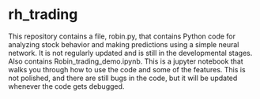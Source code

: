 # rh_trading

This repository contains a file, robin.py, that contains Python code for analyzing stock behavior and making predictions using a simple neural network. It is not regularly updated and is still in the developmental stages.
Also contains Robin_trading_demo.ipynb. This is a jupyter notebook that walks you through how to use the code and some of the features. This is not polished, and there are still bugs in the code, but it will be updated whenever the code gets debugged.
